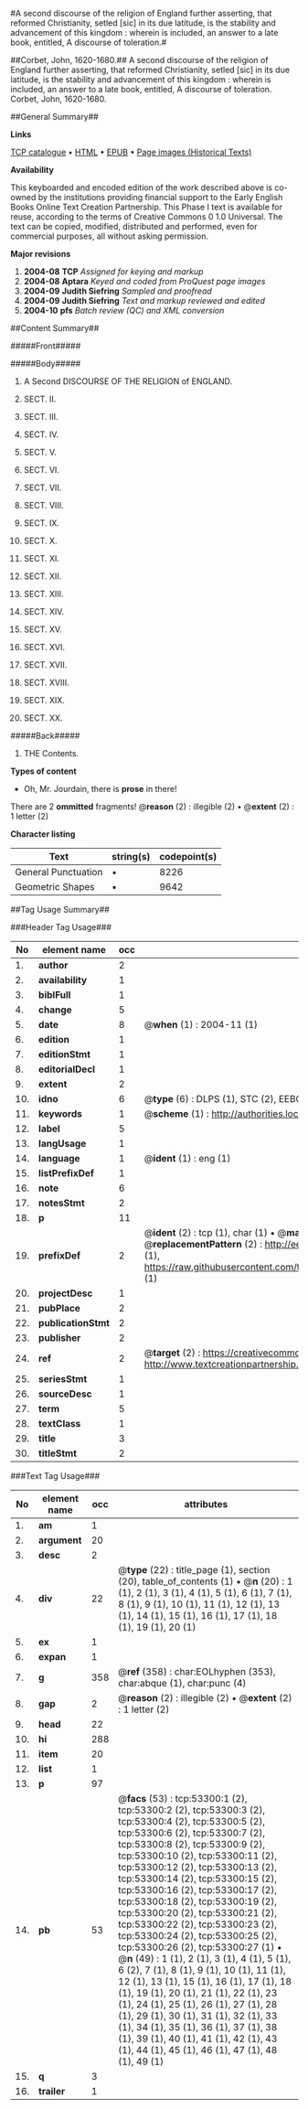 #A second discourse of the religion of England further asserting, that reformed Christianity, setled [sic] in its due latitude, is the stability and advancement of this kingdom : wherein is included, an answer to a late book, entitled, A discourse of toleration.#

##Corbet, John, 1620-1680.##
A second discourse of the religion of England further asserting, that reformed Christianity, setled [sic] in its due latitude, is the stability and advancement of this kingdom : wherein is included, an answer to a late book, entitled, A discourse of toleration.
Corbet, John, 1620-1680.

##General Summary##

**Links**

[TCP catalogue](http://www.ota.ox.ac.uk/tcp/)  • 
[HTML](http://tei.it.ox.ac.uk/tcp/Texts-HTML/free/A34/A34543.html)  • 
[EPUB](http://tei.it.ox.ac.uk/tcp/Texts-EPUB/free/A34/A34543.epub) • 
[Page images (Historical Texts)](https://data.historicaltexts.jisc.ac.uk/view?pubId=eebo-12062470e&pageId=eebo-12062470e-53300-1)

**Availability**

This keyboarded and encoded edition of the
	       work described above is co-owned by the institutions
	       providing financial support to the Early English Books
	       Online Text Creation Partnership. This Phase I text is
	       available for reuse, according to the terms of Creative
	       Commons 0 1.0 Universal. The text can be copied,
	       modified, distributed and performed, even for
	       commercial purposes, all without asking permission.

**Major revisions**

1. __2004-08__ __TCP__ *Assigned for keying and markup*
1. __2004-08__ __Aptara__ *Keyed and coded from ProQuest page images*
1. __2004-09__ __Judith Siefring__ *Sampled and proofread*
1. __2004-09__ __Judith Siefring__ *Text and markup reviewed and edited*
1. __2004-10__ __pfs__ *Batch review (QC) and XML conversion*

##Content Summary##

#####Front#####

#####Body#####

1. A Second
DISCOURSE
OF THE
RELIGION of ENGLAND.

1. SECT. II.

1. SECT. III.

1. SECT. IV.

1. SECT. V.

1. SECT. VI.

1. SECT. VII.

1. SECT. VIII.

1. SECT. IX.

1. SECT. X.

1. SECT. XI.

1. SECT. XII.

1. SECT. XIII.

1. SECT. XIV.

1. SECT. XV.

1. SECT. XVI.

1. SECT. XVII.

1. SECT. XVIII.

1. SECT. XIX.

1. SECT. XX.

#####Back#####

1. THE Contents.

**Types of content**

  * Oh, Mr. Jourdain, there is **prose** in there!

There are 2 **ommitted** fragments! 
 @__reason__ (2) : illegible (2)  •  @__extent__ (2) : 1 letter (2)

**Character listing**


|Text|string(s)|codepoint(s)|
|---|---|---|
|General Punctuation|•|8226|
|Geometric Shapes|▪|9642|

##Tag Usage Summary##

###Header Tag Usage###

|No|element name|occ|attributes|
|---|---|---|---|
|1.|__author__|2||
|2.|__availability__|1||
|3.|__biblFull__|1||
|4.|__change__|5||
|5.|__date__|8| @__when__ (1) : 2004-11 (1)|
|6.|__edition__|1||
|7.|__editionStmt__|1||
|8.|__editorialDecl__|1||
|9.|__extent__|2||
|10.|__idno__|6| @__type__ (6) : DLPS (1), STC (2), EEBO-CITATION (1), OCLC (1), VID (1)|
|11.|__keywords__|1| @__scheme__ (1) : http://authorities.loc.gov/ (1)|
|12.|__label__|5||
|13.|__langUsage__|1||
|14.|__language__|1| @__ident__ (1) : eng (1)|
|15.|__listPrefixDef__|1||
|16.|__note__|6||
|17.|__notesStmt__|2||
|18.|__p__|11||
|19.|__prefixDef__|2| @__ident__ (2) : tcp (1), char (1)  •  @__matchPattern__ (2) : ([0-9\-]+):([0-9IVX]+) (1), (.+) (1)  •  @__replacementPattern__ (2) : http://eebo.chadwyck.com/downloadtiff?vid=$1&page=$2 (1), https://raw.githubusercontent.com/textcreationpartnership/Texts/master/tcpchars.xml#$1 (1)|
|20.|__projectDesc__|1||
|21.|__pubPlace__|2||
|22.|__publicationStmt__|2||
|23.|__publisher__|2||
|24.|__ref__|2| @__target__ (2) : https://creativecommons.org/publicdomain/zero/1.0/ (1), http://www.textcreationpartnership.org/docs/. (1)|
|25.|__seriesStmt__|1||
|26.|__sourceDesc__|1||
|27.|__term__|5||
|28.|__textClass__|1||
|29.|__title__|3||
|30.|__titleStmt__|2||


###Text Tag Usage###

|No|element name|occ|attributes|
|---|---|---|---|
|1.|__am__|1||
|2.|__argument__|20||
|3.|__desc__|2||
|4.|__div__|22| @__type__ (22) : title_page (1), section (20), table_of_contents (1)  •  @__n__ (20) : 1 (1), 2 (1), 3 (1), 4 (1), 5 (1), 6 (1), 7 (1), 8 (1), 9 (1), 10 (1), 11 (1), 12 (1), 13 (1), 14 (1), 15 (1), 16 (1), 17 (1), 18 (1), 19 (1), 20 (1)|
|5.|__ex__|1||
|6.|__expan__|1||
|7.|__g__|358| @__ref__ (358) : char:EOLhyphen (353), char:abque (1), char:punc (4)|
|8.|__gap__|2| @__reason__ (2) : illegible (2)  •  @__extent__ (2) : 1 letter (2)|
|9.|__head__|22||
|10.|__hi__|288||
|11.|__item__|20||
|12.|__list__|1||
|13.|__p__|97||
|14.|__pb__|53| @__facs__ (53) : tcp:53300:1 (2), tcp:53300:2 (2), tcp:53300:3 (2), tcp:53300:4 (2), tcp:53300:5 (2), tcp:53300:6 (2), tcp:53300:7 (2), tcp:53300:8 (2), tcp:53300:9 (2), tcp:53300:10 (2), tcp:53300:11 (2), tcp:53300:12 (2), tcp:53300:13 (2), tcp:53300:14 (2), tcp:53300:15 (2), tcp:53300:16 (2), tcp:53300:17 (2), tcp:53300:18 (2), tcp:53300:19 (2), tcp:53300:20 (2), tcp:53300:21 (2), tcp:53300:22 (2), tcp:53300:23 (2), tcp:53300:24 (2), tcp:53300:25 (2), tcp:53300:26 (2), tcp:53300:27 (1)  •  @__n__ (49) : 1 (1), 2 (1), 3 (1), 4 (1), 5 (1), 6 (2), 7 (1), 8 (1), 9 (1), 10 (1), 11 (1), 12 (1), 13 (1), 15 (1), 16 (1), 17 (1), 18 (1), 19 (1), 20 (1), 21 (1), 22 (1), 23 (1), 24 (1), 25 (1), 26 (1), 27 (1), 28 (1), 29 (1), 30 (1), 31 (1), 32 (1), 33 (1), 34 (1), 35 (1), 36 (1), 37 (1), 38 (1), 39 (1), 40 (1), 41 (1), 42 (1), 43 (1), 44 (1), 45 (1), 46 (1), 47 (1), 48 (1), 49 (1)|
|15.|__q__|3||
|16.|__trailer__|1||
